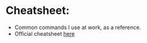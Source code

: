 # Cheatsheet:

- Common commands I use at work, as a reference. 
- Official cheatsheet [here](https://kubernetes.io/docs/reference/kubectl/cheatsheet/)

